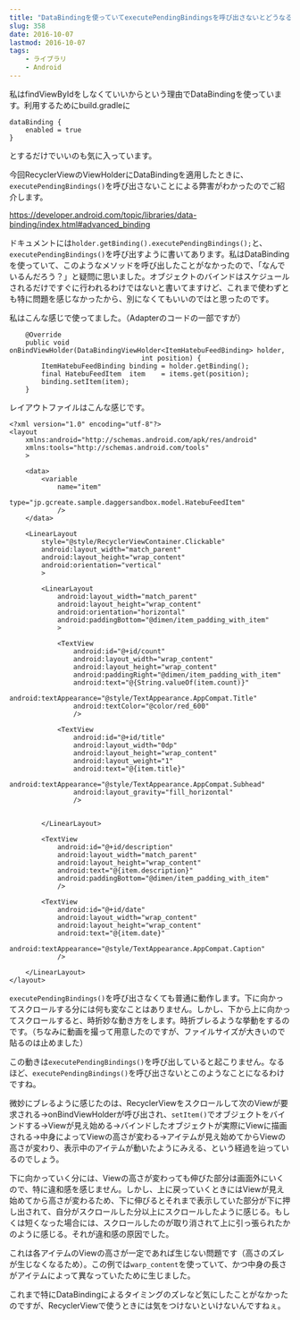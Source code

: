 ```yaml
---
title: "DataBindingを使っていてexecutePendingBindingsを呼び出さないとどうなるか"
slug: 358
date: 2016-10-07
lastmod: 2016-10-07
tags:
    - ライブラリ
    - Android
---
```


私はfindViewByIdをしなくていいからという理由でDataBindingを使っています。利用するためにbuild.gradleに


```
dataBinding {
    enabled = true
}
```

とするだけでいいのも気に入っています。

今回RecyclerViewのViewHolderにDataBindingを適用したときに、`executePendingBindings()`を呼び出さないことによる弊害がわかったのでご紹介します。

<a href="https://developer.android.com/topic/libraries/data-binding/index.html#advanced_binding">https://developer.android.com/topic/libraries/data-binding/index.html#advanced_binding</a>

ドキュメントには`holder.getBinding().executePendingBindings();`と、`executePendingBindings()`を呼び出すように書いてあります。私はDataBindingを使っていて、このようなメソッドを呼び出したことがなかったので、「なんでいるんだろう？」と疑問に思いました。オブジェクトのバインドはスケジュールされるだけですぐに行われるわけではないと書いてますけど、これまで使わずとも特に問題を感じなかったから、別になくてもいいのではと思ったのです。

私はこんな感じで使ってました。（Adapterのコードの一部ですが）


```
    @Override
    public void onBindViewHolder(DataBindingViewHolder<ItemHatebuFeedBinding> holder,
                                 int position) {
        ItemHatebuFeedBinding binding = holder.getBinding();
        final HatebuFeedItem  item    = items.get(position);
        binding.setItem(item);
    }
```

レイアウトファイルはこんな感じです。


```
<?xml version="1.0" encoding="utf-8"?>
<layout
    xmlns:android="http://schemas.android.com/apk/res/android"
    xmlns:tools="http://schemas.android.com/tools"
    >

    <data>
        <variable
            name="item"
            type="jp.gcreate.sample.daggersandbox.model.HatebuFeedItem"
            />
    </data>

    <LinearLayout
        style="@style/RecyclerViewContainer.Clickable"
        android:layout_width="match_parent"
        android:layout_height="wrap_content"
        android:orientation="vertical"
        >

        <LinearLayout
            android:layout_width="match_parent"
            android:layout_height="wrap_content"
            android:orientation="horizontal"
            android:paddingBottom="@dimen/item_padding_with_item"
            >

            <TextView
                android:id="@+id/count"
                android:layout_width="wrap_content"
                android:layout_height="wrap_content"
                android:paddingRight="@dimen/item_padding_with_item"
                android:text="@{String.valueOf(item.count)}"
                android:textAppearance="@style/TextAppearance.AppCompat.Title"
                android:textColor="@color/red_600"
                />

            <TextView
                android:id="@+id/title"
                android:layout_width="0dp"
                android:layout_height="wrap_content"
                android:layout_weight="1"
                android:text="@{item.title}"
                android:textAppearance="@style/TextAppearance.AppCompat.Subhead"
                android:layout_gravity="fill_horizontal"
                />


        </LinearLayout>

        <TextView
            android:id="@+id/description"
            android:layout_width="match_parent"
            android:layout_height="wrap_content"
            android:text="@{item.description}"
            android:paddingBottom="@dimen/item_padding_with_item"
            />

        <TextView
            android:id="@+id/date"
            android:layout_width="wrap_content"
            android:layout_height="wrap_content"
            android:text="@{item.date}"
            android:textAppearance="@style/TextAppearance.AppCompat.Caption"
            />

    </LinearLayout>
</layout>
```

`executePendingBindings()`を呼び出さなくても普通に動作します。下に向かってスクロールする分には何も変なことはありません。しかし、下から上に向かってスクロールすると、時折妙な動き方をします。時折ブレるような挙動をするのです。（ちなみに動画を撮って用意したのですが、ファイルサイズが大きいので貼るのは止めました）

この動きは`executePendingBindings()`を呼び出していると起こりません。なるほど、`executePendingBindings()`を呼び出さないとこのようなことになるわけですね。

微妙にブレるように感じたのは、RecyclerViewをスクロールして次のViewが要求される→onBindViewHolderが呼び出され、`setItem()`でオブジェクトをバインドする→Viewが見え始める→バインドしたオブジェクトが実際にViewに描画される→中身によってViewの高さが変わる→アイテムが見え始めてからViewの高さが変わり、表示中のアイテムが動いたようにみえる、という経過を辿っているのでしょう。

下に向かっていく分には、Viewの高さが変わっても伸びた部分は画面外にいくので、特に違和感を感じません。しかし、上に戻っていくときにはViewが見え始めてから高さが変わるため、下に伸びるとそれまで表示していた部分が下に押し出されて、自分がスクロールした分以上にスクロールしたように感じる。もしくは短くなった場合には、スクロールしたのが取り消されて上に引っ張られたかのように感じる。それが違和感の原因でした。

これは各アイテムのViewの高さが一定であれば生じない問題です（高さのズレが生じなくなるため）。この例では`warp_content`を使っていて、かつ中身の長さがアイテムによって異なっていたために生じました。

これまで特にDataBindingによるタイミングのズレなど気にしたことがなかったのですが、RecyclerViewで使うときには気をつけないといけないんですねぇ。


  